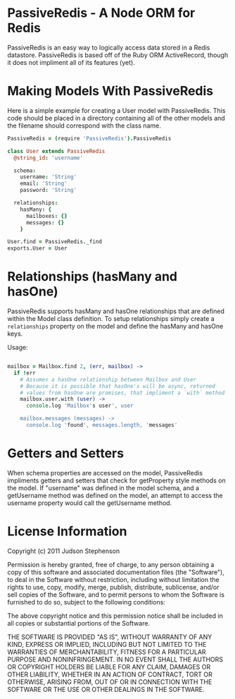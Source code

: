 # PassiveRedis - A Node ORM for Redis

PassiveRedis is an easy way to logically access data stored in a Redis
datastore. PassiveRedis is based off of the Ruby ORM ActiveRecord,
though it does not impliment all of its features (yet).

# Making Models With PassiveRedis

Here is a simple example for creating a User model with PassiveRedis.
This code should be placed in a directory containing all of the other
models and the filename should correspond with the class name.

```coffeescript
PassiveRedis = (require 'PassiveRedis').PassiveRedis

class User extends PassiveRedis
  @string_id: 'username'

  schema:
    username: 'String'
    email: 'String'
    password: 'String'

  relationships:
    hasMany: {
      mailboxes: {}
      messages: {}
    }

User.find = PassiveRedis._find
exports.User = User
```

# Relationships (hasMany and hasOne)

PassiveRedis supports hasMany and hasOne relationships that are defined
within the Model class definition. To setup relationships simply create a `relationships`
property on the model and define the hasMany and hasOne keys.

Usage:
```coffeescript

mailbox = Mailbox.find 2, (err, mailbox) ->
  if !err
    # Assumes a hasOne relationship between Mailbox and User
    # Because it is possible that hasOne's will be async, returned
    # values from hasOne are promises, that impliment a `with` method
    mailbox.user.with (user) ->
      console.log 'Mailbox's user', user

    mailbox.messages (messages) ->
      console.log 'found', messages.length, 'messages'
```


# Getters and Setters

When schema properties are accessed on the model, PassiveRedis
impliments getters and setters that check for getProperty style methods
on the model. If "username" was defined in the model schema, and a
getUsername method was defined on the model, an attempt to access the
username property would call the getUsername method.


# License Information

Copyright (c) 2011 Judson Stephenson

Permission is hereby granted, free of charge, to any person obtaining a copy of this software and associated documentation files (the "Software"), to deal in the Software without restriction, including without limitation the rights to use, copy, modify, merge, publish, distribute, sublicense, and/or sell copies of the Software, and to permit persons to whom the Software is furnished to do so, subject to the following conditions:

The above copyright notice and this permission notice shall be included in all copies or substantial portions of the Software.

THE SOFTWARE IS PROVIDED "AS IS", WITHOUT WARRANTY OF ANY KIND, EXPRESS OR IMPLIED, INCLUDING BUT NOT LIMITED TO THE WARRANTIES OF MERCHANTABILITY, FITNESS FOR A PARTICULAR PURPOSE AND NONINFRINGEMENT. IN NO EVENT SHALL THE AUTHORS OR COPYRIGHT HOLDERS BE LIABLE FOR ANY CLAIM, DAMAGES OR OTHER LIABILITY, WHETHER IN AN ACTION OF CONTRACT, TORT OR OTHERWISE, ARISING FROM, OUT OF OR IN CONNECTION WITH THE SOFTWARE OR THE USE OR OTHER DEALINGS IN THE SOFTWARE.
